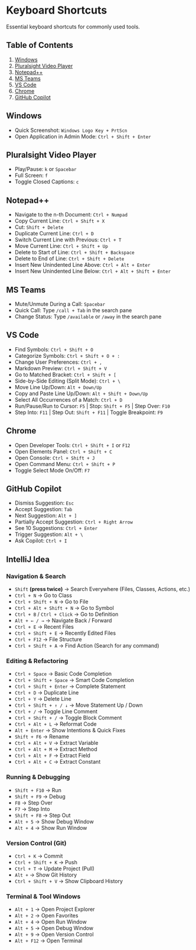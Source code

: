 # Keyboard Shortcuts

Essential keyboard shortcuts for commonly used tools.

## Table of Contents

1. [Windows](#windows)
1. [Pluralsight Video Player](#pluralsight-video-player)
1. [Notepad++](#notepad)
1. [MS Teams](#ms-teams)
1. [VS Code](#vs-code)
1. [Chrome](#chrome)
1. [GitHub Copilot](#github-copilot)

## **Windows**

- Quick Screenshot: `Windows Logo Key + PrtScn`
- Open Application in Admin Mode: `Ctrl + Shift + Enter`

## **Pluralsight Video Player**

- Play/Pause: `k` or `Spacebar`
- Full Screen: `f`
- Toggle Closed Captions: `c`

## **Notepad++**

- Navigate to the n-th Document: `Ctrl + Numpad`
- Copy Current Line: `Ctrl + Shift + X`
- Cut: `Shift + Delete`
- Duplicate Current Line: `Ctrl + D`
- Switch Current Line with Previous: `Ctrl + T`
- Move Current Line: `Ctrl + Shift + Up`
- Delete to Start of Line: `Ctrl + Shift + Backspace`
- Delete to End of Line: `Ctrl + Shift + Delete`
- Insert New Unindented Line Above: `Ctrl + Alt + Enter`
- Insert New Unindented Line Below: `Ctrl + Alt + Shift + Enter`

## **MS Teams**

- Mute/Unmute During a Call: `Spacebar`
- Quick Call: Type `/call + Tab` in the search pane
- Change Status: Type `/available` or `/away` in the search pane

## **VS Code**

- Find Symbols: `Ctrl + Shift + O`
- Categorize Symbols: `Ctrl + Shift + O + :`
- Change User Preferences: `Ctrl + ,`
- Markdown Preview: `Ctrl + Shift + V`
- Go to Matched Bracket: `Ctrl + Shift + [`
- Side-by-Side Editing (Split Mode): `Ctrl + \`
- Move Line Up/Down: `Alt + Down/Up`
- Copy and Paste Line Up/Down: `Alt + Shift + Down/Up`
- Select All Occurrences of a Match: `Ctrl + D`
- Run/Pause/Run to Cursor: `F5` | Stop: `Shift + F5` | Step Over: `F10`
- Step Into: `F11` | Step Out: `Shift + F11` | Toggle Breakpoint: `F9`

## **Chrome**

- Open Developer Tools: `Ctrl + Shift + I` or `F12`
- Open Elements Panel: `Ctrl + Shift + C`
- Open Console: `Ctrl + Shift + J`
- Open Command Menu: `Ctrl + Shift + P`
- Toggle Select Mode On/Off: `F7`

## **GitHub Copilot**

- Dismiss Suggestion: `Esc`
- Accept Suggestion: `Tab`
- Next Suggestion: `Alt + ]`
- Partially Accept Suggestion: `Ctrl + Right Arrow`
- See 10 Suggestions: `Ctrl + Enter`
- Trigger Suggestion: `Alt + \`
- Ask Copilot: `Ctrl + I`

## IntelliJ Idea

### **Navigation & Search**

- `Shift` **(press twice)** → Search Everywhere (Files, Classes, Actions, etc.)
- `Ctrl + N` → Go to Class
- `Ctrl + Shift + N` → Go to File
- `Ctrl + Alt + Shift + N` → Go to Symbol
- `Ctrl + B` / `Ctrl + Click` → Go to Definition
- `Alt + ← / →` → Navigate Back / Forward
- `Ctrl + E` → Recent Files
- `Ctrl + Shift + E` → Recently Edited Files
- `Ctrl + F12` → File Structure
- `Ctrl + Shift + A` → Find Action (Search for any command)

### **Editing & Refactoring**

- `Ctrl + Space` → Basic Code Completion
- `Ctrl + Shift + Space` → Smart Code Completion
- `Ctrl + Shift + Enter` → Complete Statement
- `Ctrl + D` → Duplicate Line
- `Ctrl + Y` → Delete Line
- `Ctrl + Shift + ↑ / ↓` → Move Statement Up / Down
- `Ctrl + /` → Toggle Line Comment
- `Ctrl + Shift + /` → Toggle Block Comment
- `Ctrl + Alt + L` → Reformat Code
- `Alt + Enter` → Show Intentions & Quick Fixes
- `Shift + F6` → Rename
- `Ctrl + Alt + V` → Extract Variable
- `Ctrl + Alt + M` → Extract Method
- `Ctrl + Alt + F` → Extract Field
- `Ctrl + Alt + C` → Extract Constant

### **Running & Debugging**

- `Shift + F10` → Run
- `Shift + F9` → Debug
- `F8` → Step Over
- `F7` → Step Into
- `Shift + F8` → Step Out
- `Alt + 5` → Show Debug Window
- `Alt + 4` → Show Run Window

### **Version Control (Git)**

- `Ctrl + K` → Commit
- `Ctrl + Shift + K` → Push
- `Ctrl + T` → Update Project (Pull)
- `Alt +` → Show Git History
- `Ctrl + Shift + V` → Show Clipboard History

### **Terminal & Tool Windows**

- `Alt + 1` → Open Project Explorer
- `Alt + 2` → Open Favorites
- `Alt + 4` → Open Run Window
- `Alt + 5` → Open Debug Window
- `Alt + 9` → Open Version Control
- `Alt + F12` → Open Terminal
